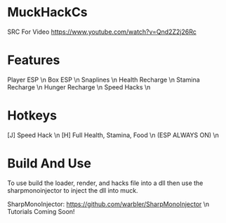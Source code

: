 # MuckHackCs
SRC For Video https://www.youtube.com/watch?v=Qnd2Z2j26Rc

# Features
Player ESP \n
Box ESP \n 
Snaplines \n
Health Recharge \n
Stamina Recharge \n 
Hunger Recharge \n 
Speed Hacks \n

# Hotkeys
[J] Speed Hack \n 
[H] Full Health, Stamina, Food \n 
(ESP ALWAYS ON) \n

# Build And Use
To use build the loader, render, and hacks file into a dll then use the sharpmonoinjector to inject the dll into muck. 

SharpMonoInjector: https://github.com/warbler/SharpMonoInjector \n
Tutorials Coming Soon!
